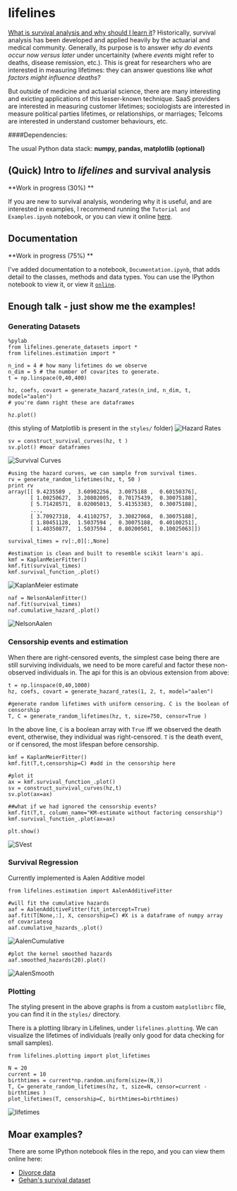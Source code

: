 lifelines
=======
 
[What is survival analysis and why should I learn it](http://nbviewer.ipython.org/urls/raw.github.com/CamDavidsonPilon/lifelines/master/Tutorial%20and%20Examples.ipynb)? Historically, survival analysis has been developed and applied heavily by the actuarial and medical community. Generally, its purpose is to answer *why do events occur now versus later* under uncertainity (where *events* might refer to deaths, disease remission, etc.). This is great for researchers who are interested in measuring lifetimes: they can answer questions like *what factors might influence deaths?*

But outside of medicine and actuarial science, there are many interesting and exicting applications of this lesser-known technique. SaaS providers are interested in measuring customer lifetimes; sociologists are interested in measure political parties lifetimes, or relationships, or marriages; Telcoms are interested in understand customer behaviours, etc. 

####Dependencies:

The usual Python data stack: **numpy, pandas, matplotlib (optional)**


## (Quick) Intro to *lifelines* and survival analysis

**Work in progress (30%) **

If you are new to survival analysis, wondering why it is useful, and are interested in examples,
I recommend running the `Tutorial and Examples.ipynb` notebook, or you can view it online [here](http://nbviewer.ipython.org/urls/raw.github.com/CamDavidsonPilon/lifelines/master/Tutorial%20and%20Examples.ipynb).



## Documentation

**Work in progress (75%) **

I've added documentation to a notebook, `Documentation.ipynb`, that adds detail to 
the classes, methods and data types. You can use the IPython notebook to view it, or view it [`online`](http://nbviewer.ipython.org/urls/raw.github.com/CamDavidsonPilon/lifelines/master/Documentation.ipynb).



## Enough talk - just show me the examples!

### Generating Datasets

    %pylab
    from lifelines.generate_datasets import *
    from lifelines.estimation import *

    n_ind = 4 # how many lifetimes do we observe
    n_dim = 5 # the number of covarites to generate. 
    t = np.linspace(0,40,400)

    hz, coefs, covart = generate_hazard_rates(n_ind, n_dim, t, model="aalen")
    # you're damn right these are dataframes

    hz.plot()

(this styling of Matplotlib is present in the `styles/` folder)
![Hazard Rates](http://i.imgur.com/O8Og76Ol.png)

    sv = construct_survival_curves(hz, t )
    sv.plot() #moar dataframes

![Survival Curves](http://i.imgur.com/jWu3CM9l.png)

    #using the hazard curves, we can sample from survival times.
    rv = generate_random_lifetimes(hz, t, 50 )
    print rv
    array([[ 9.4235589 ,  3.60902256,  3.0075188 ,  0.60150376],
           [ 1.00250627,  3.20802005,  0.70175439,  0.30075188],
           [ 5.71428571,  8.02005013,  5.41353383,  0.30075188],
           ...,
           [ 3.70927318,  4.41102757,  3.30827068,  0.30075188],
           [ 1.80451128,  1.5037594 ,  0.30075188,  0.40100251],
           [ 1.40350877,  1.5037594 ,  0.80200501,  0.10025063]])

    survival_times = rv[:,0][:,None]  

    #estimation is clean and built to resemble scikit learn's api.
    kmf = KaplanMeierFitter()
    kmf.fit(survival_times)
    kmf.survival_function_.plot()

![KaplanMeier estimate](http://i.imgur.com/aztRkvll.png)

    naf = NelsonAalenFitter()
    naf.fit(survival_times)
    naf.cumulative_hazard_.plot()

![NelsonAalen](http://i.imgur.com/xA9OBFNl.png)


### Censorship events and estimation
When there are right-censored events, the simplest case being there are still surviving individuals, we need to be more careful and factor these 
non-observed individuals in. The api for this is an obvious extension from above:


    t = np.linspace(0,40,1000)
    hz, coefs, covart = generate_hazard_rates(1, 2, t, model="aalen")

    #generate random lifetimes with uniform censoring. C is the boolean of censorship
    T, C = generate_random_lifetimes(hz, t, size=750, censor=True )

In the above line, `C` is a boolean array with `True` iff we observed the death event, otherwise, they individual was right-censored. `T` is the death event, or if censored, the most lifespan before censorship.  


    kmf = KaplanMeierFitter()
    kmf.fit(T,t,censorship=C) #add in the censorship here

    #plot it
    ax = kmf.survival_function_.plot()
    sv = construct_survival_curves(hz,t) 
    sv.plot(ax=ax) 

    ##what if we had ignored the censorship events?
    kmf.fit(T,t, column_name="KM-estimate without factoring censorship")
    kmf.survival_function_.plot(ax=ax)

    plt.show()

![SVest](http://i.imgur.com/jYm911Zl.png)


### Survival Regression

Currently implemented is Aalen Additive model

    from lifelines.estimation import AalenAdditiveFitter

    #will fit the cumulative hazards
    aaf = AalenAdditiveFitter(fit_intercept=True)
    aaf.fit(T[None,:], X, censorship=C) #X is a dataframe of numpy array of covariatesg
    aaf.cumulative_hazards_.plot()

![AalenCumulative](http://i.imgur.com/1LupZvHl.png)

    #plot the kernel smoothed hazards
    aaf.smoothed_hazards(20).plot()

![AalenSmooth](http://i.imgur.com/ymVfsedl.png)


### Plotting 

The styling present in the above graphs is from a custom `matplotlibrc` file, you can find it in the `styles/` directory. 

There is a plotting library in Lifelines, under `lifelines.plotting`. We can visualize the lifetimes of individuals (really only good for data checking for small samples).

    from lifelines.plotting import plot_lifetimes

    N = 20
    current = 10
    birthtimes = current*np.random.uniform(size=(N,))
    T, C= generate_random_lifetimes(hz, t, size=N, censor=current - birthtimes )
    plot_lifetimes(T, censorship=C, birthtimes=birthtimes)

![lifetimes](http://i.imgur.com/JDt3t3Xl.png)


## Moar examples?

There are some IPython notebook files in the repo, and you can view them online here:

- [Divorce data](http://nbviewer.ipython.org/urls/raw.github.com/CamDavidsonPilon/lifelines/master/datasets/Divorces%2520Rates.ipynb)
- [Gehan's survival dataset](http://nbviewer.ipython.org/urls/raw.github.com/CamDavidsonPilon/lifelines/master/datasets/The%2520Gehan%2520Survival%2520Data.ipynb)




